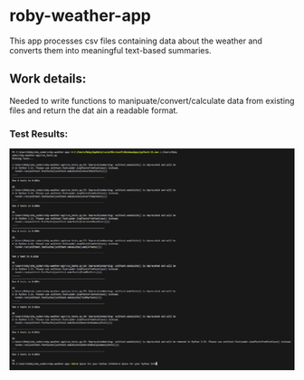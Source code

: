 # roby-weather-app
This app processes csv files containing data about the weather and converts them into meaningful text-based summaries.

## Work details:
Needed to write functions to manipuate/convert/calculate data from existing files and return the dat ain a readable format.

### Test Results:
![Test Results](screenshot/weather-app_testsPassingResults.PNG)